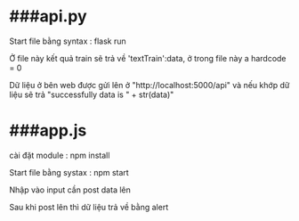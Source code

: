 <h1>###api.py</h1>
<div>
  <p>Start file bằng syntax : flask run 
  <p>Ở file này kết quả train sẽ trả về 'textTrain':data, ở trong file này a hardcode = 0</p>
  <p>Dữ liệu ở bên web được gửi lên ở "http://localhost:5000/api" và nếu khớp dữ liệu sẽ trả "successfully data is " + str(data)"</p>
</div>
<h1>###app.js</h1>
<div>
  <p>cài đặt module : npm install</p>
  <p>Start file bằng systax : npm start</p>
  <p> Nhập vào input cần post data lên </p>
  <p>Sau khi post lên thì dữ liệu trả về bằng alert</p>
</div>

